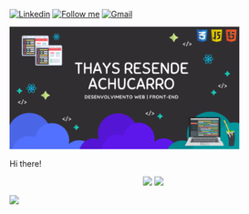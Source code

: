 [![Linkedin](https://img.shields.io/badge/-LinkedIn-blue?style=flat&logo=Linkedin&logoColor=white)](https://www.linkedin.com/in/thays-resende-achucarro/)
[<img src="https://img.shields.io/github/followers/thaysresende?label=follow&style=social" height="22" title="Follow me" />](https://github.com/thaysresende) 
[![Gmail](https://img.shields.io/badge/-Gmail-c14438?style=flat&logo=Gmail&logoColor=white)](mailto:thaysresende24@gmail.com)

<img src="banner_git.png" width="80%" justify-content="center" margin="auto">

Hi there!

<p align="center"> 
 <a><img src="https://github-readme-stats.vercel.app/api?username=thaysresende&show_icons=true&count_private=true" /></a>
 <a><img src="https://github-readme-stats.vercel.app/api/top-langs/?username=thaysresende" /></a>
</p>
   
![](https://komarev.com/ghpvc/?username=thaysresende)
